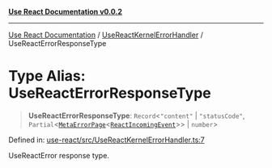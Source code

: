 [**Use React Documentation v0.0.2**](../../README.md)

***

[Use React Documentation](../../modules.md) / [UseReactKernelErrorHandler](../README.md) / UseReactErrorResponseType

# Type Alias: UseReactErrorResponseType

> **UseReactErrorResponseType**: `Record`\<`"content"` \| `"statusCode"`, `Partial`\<[`MetaErrorPage`](../../declarations/interfaces/MetaErrorPage.md)\<[`ReactIncomingEvent`](../../declarations/type-aliases/ReactIncomingEvent.md)\>\> \| `number`\>

Defined in: [use-react/src/UseReactKernelErrorHandler.ts:7](https://github.com/stonemjs/use-react/blob/a85b32b76e105a7bc655ce084e0841ade8b0df8a/src/UseReactKernelErrorHandler.ts#L7)

UseReactError response type.
